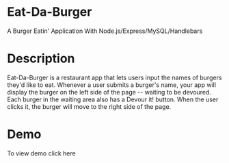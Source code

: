 # Eat-Da-Burger
A Burger Eatin' Application With Node.js/Express/MySQL/Handlebars

# Description
Eat-Da-Burger is a restaurant app that lets users input the names of burgers they'd like to eat.
Whenever a user submits a burger's name, your app will display the burger on the left side of the page -- waiting to be devoured.
Each burger in the waiting area also has a Devour it! button. When the user clicks it, the burger will move to the right side of the page.

# Demo 
To view demo click here
